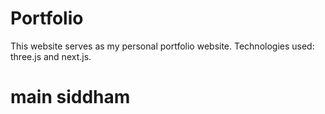 # Portfolio
This website serves as my personal portfolio website. Technologies used: three.js and next.js.

# main siddham

